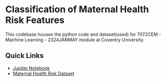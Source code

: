 # Classification of Maternal Health Risk Features

This codebase houses the python code and dataset(used) for 7072CEM - Machine Learning - 2324JANMAY module at Coventry University.

## Quick Links
- [Jupiter Notebook](./7072CEM.ipynb)
- [Maternal Health Risk Dataset](./maternal_health_risk_data_set.csv)